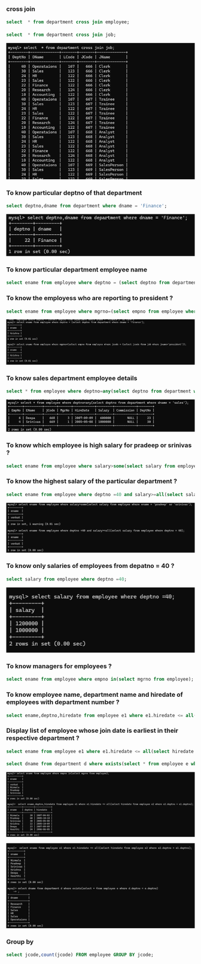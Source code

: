 ### cross join

```sql
select  * from department cross join employee;

select  * from department cross join job;
```
![practice](practice/mysql1.png)

### To know particular deptno of that department

```sql
select deptno,dname from department where dname = 'Finance';
```
![practice](practice/mysql2.png)

###  To know particular department employee name

```sql
select ename from employee where deptno = (select deptno from department where dname = 'Finance');
```

### To know the employess who are reporting to president ?

```sql
select ename from employee where mgrno=(select empno from employee where jcode = (select jcode from job where jname='president'));
```
![practice](practice/mysql3.png)

### To know sales department employee details

```sql
select * from employee where deptno=any(select deptno from department where dname = 'sales');
```
![practice](practice/mysql4.png)

### To know which employee is high salary for pradeep or srinivas ?

```sql
select ename from employee where salary>some(select salary from employee where ename = 'pradeep' or 'srinivas');
```

### To know the highest salary of the particular department ?

```sql
select ename from employee where deptno =40 and salary>=all(select salary from employee where deptno = 40);
``` 
![practice](practice/mysql5.png)

### To know only salaries of employees from depatno = 40 ?

```sql
select salary from employee where deptno =40;
```
![practice](practice/mysql6.png)

### To know managers for employees ?
```sql
select ename from employee where empno in(select mgrno from employee);
```
### To know employee name, department name and hiredate of employees with department number ?

```sql
select ename,deptno,hiredate from employee e1 where e1.hiredate <= all(select hiredate from employee e2 where e2.deptno = e1.deptno);
```
### Display list of employee whose join date is earliest in their respective department ?
```sql
select ename from employee e1 where e1.hiredate <= all(select hiredate from employee e2 where e2.deptno = e1.deptno);

select dname from department d where exists(select * from employee e where d.deptno = e.deptno);
```
![practice](practice/mysql7.png)

![practice](practice/mysql8.png)

 
### Group by

```sql
select jcode,count(jcode) FROM employee GROUP BY jcode;
```


